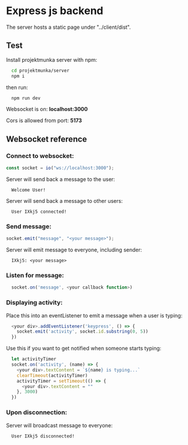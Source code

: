 # Express js backend

The server hosts a static page under "../client/dist".

## Test

Install projektmunka server with npm:

```bash
  cd projektmunka/server
  npm i
```

then run:

```bash
  npm run dev
```

Websocket is on: **localhost:3000**

Cors is allowed from port: **5173**

## Websocket reference

### Connect to websocket:

```js
const socket = io("ws://localhost:3000");
```

Server will send back a message to the user:

```http
  Welcome User!
```

Server will send back a message to other users:

```http
  User IXkj5 connected!
```

### Send message:

```js
socket.emit("message", "<your message>");
```

Server will emit message to everyone, including sender:

```http
  IXkj5: <your message>
```

### Listen for message:

```js
  socket.on('message', <your callback function>)
```

### Displaying activity:

Place this into an eventListener to emit a message when a user is typing:

```js
  <your div>.addEventListener('keypress', () => {
    socket.emit('activity', socket.id.substring(0, 5))
  })
```

Use this if you want to get notified when someone starts typing:

```js
  let activityTimer
  socket.on('activity', (name) => {
    <your div>.textContent = `${name} is typing...`
    clearTimeout(activityTimer)
    activityTimer = setTimeout(() => {
      <your div>.textContent = ""
    }, 3000)
  })
```

### Upon disconnection:

Server will broadcast message to everyone:

```http
  User IXkj5 disconnected!
```

